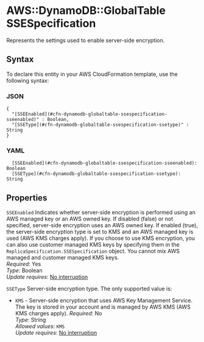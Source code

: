 # AWS::DynamoDB::GlobalTable SSESpecification<a name="aws-properties-dynamodb-globaltable-ssespecification"></a>

Represents the settings used to enable server\-side encryption\.

## Syntax<a name="aws-properties-dynamodb-globaltable-ssespecification-syntax"></a>

To declare this entity in your AWS CloudFormation template, use the following syntax:

### JSON<a name="aws-properties-dynamodb-globaltable-ssespecification-syntax.json"></a>

```
{
  "[SSEEnabled](#cfn-dynamodb-globaltable-ssespecification-sseenabled)" : Boolean,
  "[SSEType](#cfn-dynamodb-globaltable-ssespecification-ssetype)" : String
}
```

### YAML<a name="aws-properties-dynamodb-globaltable-ssespecification-syntax.yaml"></a>

```
  [SSEEnabled](#cfn-dynamodb-globaltable-ssespecification-sseenabled): Boolean
  [SSEType](#cfn-dynamodb-globaltable-ssespecification-ssetype): String
```

## Properties<a name="aws-properties-dynamodb-globaltable-ssespecification-properties"></a>

`SSEEnabled`  <a name="cfn-dynamodb-globaltable-ssespecification-sseenabled"></a>
Indicates whether server\-side encryption is performed using an AWS managed key or an AWS owned key\. If disabled \(false\) or not specified, server\-side encryption uses an AWS owned key\. If enabled \(true\), the server\-side encryption type is set to KMS and an AWS managed key is used \(AWS KMS charges apply\)\. If you choose to use KMS encryption, you can also use customer managed KMS keys by specifying them in the `ReplicaSpecification.SSESpecification` object\. You cannot mix AWS managed and customer managed KMS keys\.  
*Required*: Yes  
*Type*: Boolean  
*Update requires*: [No interruption](https://docs.aws.amazon.com/AWSCloudFormation/latest/UserGuide/using-cfn-updating-stacks-update-behaviors.html#update-no-interrupt)

`SSEType`  <a name="cfn-dynamodb-globaltable-ssespecification-ssetype"></a>
Server\-side encryption type\. The only supported value is:  
+  `KMS` \- Server\-side encryption that uses AWS Key Management Service\. The key is stored in your account and is managed by AWS KMS \(AWS KMS charges apply\)\.
*Required*: No  
*Type*: String  
*Allowed values*: `KMS`  
*Update requires*: [No interruption](https://docs.aws.amazon.com/AWSCloudFormation/latest/UserGuide/using-cfn-updating-stacks-update-behaviors.html#update-no-interrupt)
